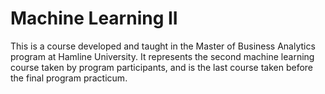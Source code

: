 # Machine Learning II

This is a course developed and taught in the Master of Business Analytics program at Hamline University. It represents the second machine learning course taken by program participants, and is the last course taken before the final program practicum.

